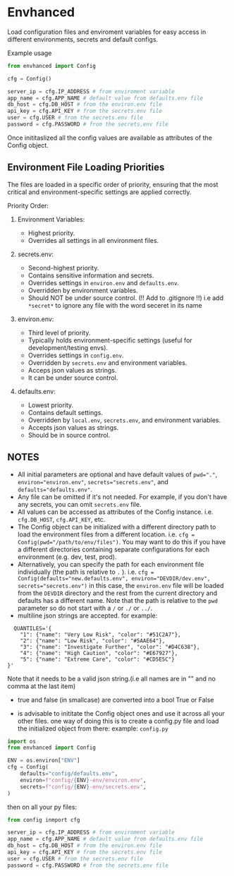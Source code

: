 
# Envhanced

Load configuration files and enviroment variables for easy access in different environments,
secrets and default configs.

Example usage

```python 
from envhanced import Config

cfg = Config()

server_ip = cfg.IP_ADDRESS # from enviroment variable
app_name = cfg.APP_NAME # default value from defaults.env file
db_host = cfg.DB_HOST # from the environ.env file
api_key = cfg.API_KEY # from the secrets.env file
user = cfg.USER # from the secrets.env file
password = cfg.PASSWORD # from the secrets.env file
```

Once inititaslized all the config values are available as attributes of the Config object.
## Environment File Loading Priorities

The files are loaded in a specific order of priority, ensuring that the most critical
and environment-specific settings are applied correctly.

Priority Order:

1. Environment Variables:
   - Highest priority.
   - Overrides all settings in all environment files.

2. secrets.env:
    - Second-highest priority.
    - Contains sensitive information and secrets.
    - Overrides settings in `environ.env` and `defaults.env`.
    - Overridden by environment variables.
    - Should NOT be under source control. (!! Add to .gitignore !!) i.e add `*secret*` to ignore any file with the word seceret in its name 

3. environ.env:
    - Third level of priority.
    - Typically holds environment-specific settings (useful for development/testing envs).
    - Overrides settings in `config.env`.
    - Overridden by `secrets.env` and environment variables.
    - Acceps json values as strings.
    - It can be under source control.

4. defaults.env:
    - Lowest priority.
    - Contains default settings.
    - Overridden by `local.env`, `secrets.env`, and environment variables.
    - Accepts json values as strings.
    - Should be in source control.

## NOTES
- All initial parameters are optional and have default values of `pwd="."`, `environ="environ.env"`, `secrets="secrets.env"`, and `defaults="defaults.env"`.
- Any file can be omitted if it's not needed. For example, if you don't have any secrets, you can omit `secrets.env` file.
- All values can be accessed as attributes of the Config instance. i.e. `cfg.DB_HOST`, `cfg.API_KEY`, etc.
- The Config object can be initialized with a different directory path to load the environment files from a different location. i.e. `cfg = Config(pwd="/path/to/env/files")`.
    You may want to do this if you have a different directories containing separate configurations for each environment (e.g. dev, test, prod).
- Alternatively, you can specify the path for each environment file individually (the path is relative to `.` ). 
    i.e. `cfg = Config(defaults="new.defaults.env", environ="DEVDIR/dev.env", secrets="secrets.env")`
    in this case, the `environ.env` file will be loaded from the `DEVDIR` directory and the rest from the current directory and defaults has a different name. 
    Note that the path is relative to the `pwd` parameter so do not start with a `/` or `./` or `../`.
- multiline json strings are accepted. for example:
```
  QUANTILES='{
    "1": {"name": "Very Low Risk", "color": "#51C2A7"},
    "2": {"name": "Low Risk", "color": "#5AAE64"},
    "3": {"name": "Investigate Further", "color": "#D4C638"},
    "4": {"name": "High Caution", "color": "#E67927"},
    "5": {"name": "Extreme Care", "color": "#CD5E5C"}
}'
```
Note that it needs to be a valid json string.(i.e all names are in "" and no comma at the last item)
- true and false (in smallcase) are converted into a bool True or False

- is advisable to inititate the Config object ones and use it across all your other files. one way of doing this is to create a config.py file and load the initialized object from there:
  example: 
`config.py`  
```python  
import os
from envhanced import Config

ENV = os.environ["ENV"]
cfg = Config(
    defaults="config/defaults.env",
    environ=f"config/{ENV}-env/environ.env",
    secrets=f"config/{ENV}-env/secrets.env",
)
```
then on all your py files:
```python 
from config inmport cfg

server_ip = cfg.IP_ADDRESS # from enviroment variable
app_name = cfg.APP_NAME # default value from defaults.env file
db_host = cfg.DB_HOST # from the environ.env file
api_key = cfg.API_KEY # from the secrets.env file
user = cfg.USER # from the secrets.env file
password = cfg.PASSWORD # from the secrets.env file
```


